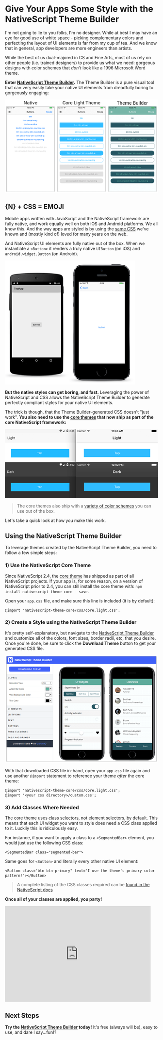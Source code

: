 # Give Your Apps Some Style with the NativeScript Theme Builder

I'm not going to lie to you folks, I'm no designer. While at best I may have an eye for good use of white space - picking complementary colors and perfecting the layout of UI elements is far from my cup of tea. And we know that in general, app developers are more engineers than artists.

While the best of us dual-majored in CS and Fine Arts, most of us rely on other people (i.e. trained designers) to provide us what we need: gorgeous designs with color schemes that *don't* look like a 1996 Microsoft Word theme.

**Enter [NativeScript Theme Builder](http://www.nativescriptthemebuilder.com/).** The Theme Builder is a pure visual tool that can very easily take your native UI elements from dreadfully boring to gorgeously engaging:

![native ui using theme builder](comparison.png)

## {N} + CSS = EMOJI

Mobile apps written with JavaScript and the NativeScript framework are fully native, and work equally well on both iOS and Android platforms. We all know this. And the way apps are styled is by using the [same CSS](https://docs.nativescript.org/ui/styling) we've known and (mostly kind of) loved for many years on the web.

And NativeScript UI elements are fully native out of the box. When we instantiate a `<Button>` it renders a truly native `UIButton` (on iOS) and `android.widget.Button` (on Android).

![native ios and android buttons](native-buttons.png)

**But the native styles can get boring, and fast.** Leveraging the power of NativeScript and CSS allows the NativeScript Theme Builder to generate perfectly compliant styles for your native UI elements.

The trick is though, that the Theme Builder-generated CSS doesn't "just work". **You also need to use the [core themes](https://docs.nativescript.org/ui/theme) that now ship as part of the core NativeScript framework:**

![nativescript core themes](color-schemes-light-and-dark.png)

> The core themes also ship with a [variety of color schemes](https://docs.nativescript.org/ui/theme#color-schemes) you can use out of the box.

Let's take a quick look at how you make this work.

## Using the NativeScript Theme Builder

To leverage themes created by the NativeScript Theme Builder, you need to follow a few simple steps:

### 1) Use the NativeScript Core Theme

Since NativeScript 2.4, the [core theme](https://docs.nativescript.org/ui/theme) has shipped as part of all NativeScript projects. If your app is, for some reason, on a version of NativeScript prior to 2.4, you can still install the core theme with: `npm install nativescript-theme-core --save`.

Open your `app.css` file, and make sure this line is included (it is by default):

	@import 'nativescript-theme-core/css/core.light.css';

### 2) Create a Style using the NativeScript Theme Builder

It's pretty self-explanatory, but navigate to the [NativeScript Theme Builder](http://www.nativescriptthemebuilder.com/) and customize all of the colors, font sizes, border radii, etc, that you desire. Once you're done, be sure to click the **Download Theme** button to get your generated CSS file.

![nativescript theme builder](theme-builder.png)

With that downloaded CSS file in-hand, open your `app.css` file again and use another `@import` statement to reference your theme *after* the core theme:

	@import 'nativescript-theme-core/css/core.light.css';	
	@import '<your css directory>/custom.css';

### 3) Add Classes Where Needed

The core theme uses [class selectors](https://docs.nativescript.org/ui/styling#supported-selectors), not element selectors, by default. This means that each UI widget you want to style does need a CSS class applied to it. Luckily this is ridiculously easy.

For instance, if you want to apply a class to a `<SegmentedBar>` element, you would just use the following CSS class:

	<SegmentedBar class="segmented-bar">

Same goes for `<Button>` and literally every other native UI element:

	<Button class="btn btn-primary" text="I use the theme's primary color pattern!"></Button>

> A complete listing of the CSS classes required can be [found in the NativeScript docs](https://docs.nativescript.org/ui/theme#class-names)

**Once all of your classes are applied, you party!**

<iframe src="http://giphy.com/embed/s2qXK8wAvkHTO" width="480" height="316.1904761904762" frameBorder="0" class="giphy-embed" allowFullScreen></iframe>

## Next Steps

**Try the [NativeScript Theme Builder](http://www.nativescriptthemebuilder.com/) today!** It's free (always will be), easy to use, and dare I say...fun!?